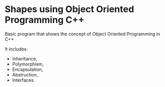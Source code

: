 # Shapes using Object Oriented Programming C++

Basic program that shows the concept of Object Oriented Programming in C++

It includes:
- Inheritance,
- Polymorphism,
- Encapsulation,
- Abstruction,
- Interfaces.
